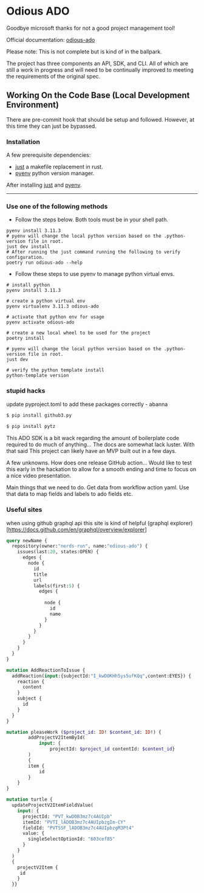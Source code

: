 # Odious ADO

Goodbye microsoft thanks for not a good project management tool!

Official documentation: [odious-ado]()

Please note: This is not complete but is kind of in the ballpark.

<!-- start elevator-pitch -->

The project has three components an API, SDK, and CLI. All of which are still a work in progress and
will need to be continually improved to meeting the requirements of the original spec.

<!-- end elevator-pitch -->

<!-- start quickstart -->

## Working On the Code Base (Local Development Environment)

There are pre-commit hook that should be setup and followed. However, at this time they can just be bypassed.

### Installation

A few prerequisite dependencies:
* [just](https://github.com/casey/just) a makefile replacement in rust.
* [pyenv](https://github.com/pyenv/pyenv#installation) python version manager.

After installing [just](https://github.com/casey/just) and [pyenv](https://github.com/pyenv/pyenv#installation).

---
### Use one of the following methods

* Follow the steps below. Both tools must be in your shell path.

```shell
pyenv install 3.11.3
# pyenv will change the local python version based on the .python-version file in root.
just dev install
# After running the just command running the following to verify configuration.
poetry run odious-ado --help
```

* Follow these steps to use pyenv to manage python virtual envs.

```shell
# install python
pyenv install 3.11.3

# create a python virtual env
pyenv virtualenv 3.11.3 odious-ado

# activate that python env for usage
pyenv activate odious-ado

# create a new local wheel to be used for the project 
poetry install

# pyenv will change the local python version based on the .python-version file in root.
just dev

# verify the python template install
python-template version
``` 
### stupid hacks

update pyproject.toml to add these packages correctly - abanna
```bash 
$ pip install github3.py 
 
$ pip install pytz
```

This ADO SDK is a bit wack regarding the amount of boilerplate code required to do much of anything...
The docs are somewhat lack luster. With that said This project can likely have an MVP built out in a
few days. 

A few unknowns.  How does one release GitHub action... Would like to test this early in the hackation to 
allow for a smooth ending and time to focus on a nice video presentation.

Main things that we need to do.  Get data from workflow action yaml. Use that data to map fields and labels to 
ado fields etc. 

### Useful sites

when using github graphql api this site is kind of helpful
(graphql explorer)[https://docs.github.com/en/graphql/overview/explorer]

```graphql
query newName {
  repository(owner:"nerds-run", name:"odious-ado") {
    issues(last:20, states:OPEN) {
      edges {
        node {
          id
          title
          url
          labels(first:5) {
            edges {
              
              node {
                id
                name
              }
            }
          }
        }
      }
    }
  }
}

mutation AddReactionToIssue {
  addReaction(input:{subjectId:"I_kwDOKHh5ys5ufKQq",content:EYES}) {
    reaction {
      content
    }
    subject {
      id
    }
  }
}

mutation pleaseWork ($project_id: ID! $content_id: ID!) {
        addProjectV2ItemById(
            input: {
                projectId: $project_id contentId: $content_id}
        ) 
        {
        item {
            id
        }
    }
}

mutation turtle {
  updateProjectV2ItemFieldValue(
    input: {
      projectId: "PVT_kwDOB3mz7c4AUIpb"
      itemId: "PVTI_lADOB3mz7c4AUIpbzgIm-CY"
      fieldId: "PVTSSF_lADOB3mz7c4AUIpbzgM3Pt4"
      value: { 
        singleSelectOptionId: "603cef85"        
      }
    }
  )
  {
    projectV2Item {
     id
	}
  }}

```